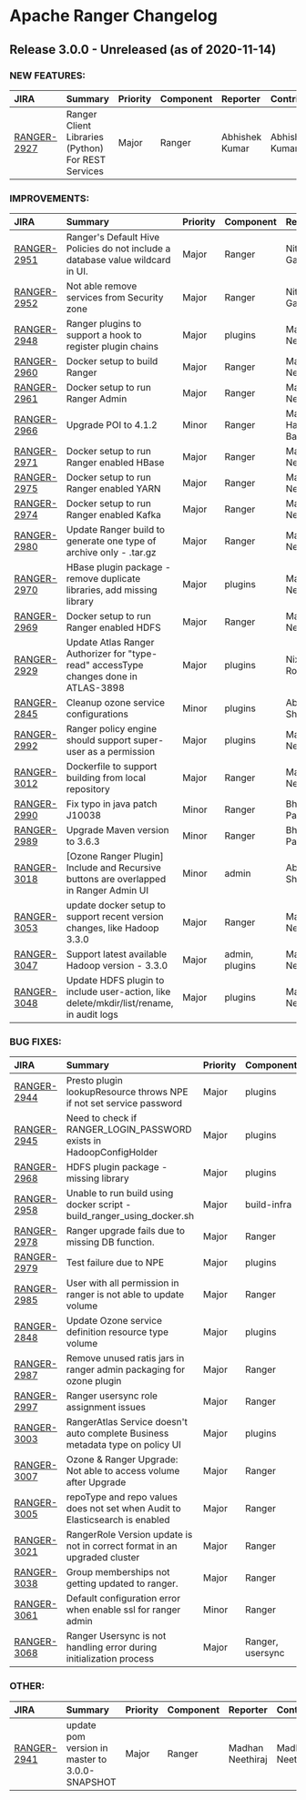
<!---
# Licensed to the Apache Software Foundation (ASF) under one
# or more contributor license agreements.  See the NOTICE file
# distributed with this work for additional information
# regarding copyright ownership.  The ASF licenses this file
# to you under the Apache License, Version 2.0 (the
# "License"); you may not use this file except in compliance
# with the License.  You may obtain a copy of the License at
#
#     http://www.apache.org/licenses/LICENSE-2.0
#
# Unless required by applicable law or agreed to in writing, software
# distributed under the License is distributed on an "AS IS" BASIS,
# WITHOUT WARRANTIES OR CONDITIONS OF ANY KIND, either express or implied.
# See the License for the specific language governing permissions and
# limitations under the License.
-->
# Apache Ranger Changelog

## Release 3.0.0 - Unreleased (as of 2020-11-14)



### NEW FEATURES:

| JIRA | Summary | Priority | Component | Reporter | Contributor |
|:---- |:---- | :--- |:---- |:---- |:---- |
| [RANGER-2927](https://issues.apache.org/jira/browse/RANGER-2927) | Ranger Client Libraries (Python) For REST Services |  Major | Ranger | Abhishek Kumar | Abhishek Kumar |


### IMPROVEMENTS:

| JIRA | Summary | Priority | Component | Reporter | Contributor |
|:---- |:---- | :--- |:---- |:---- |:---- |
| [RANGER-2951](https://issues.apache.org/jira/browse/RANGER-2951) | Ranger's Default Hive Policies  do not include a database value wildcard in UI. |  Major | Ranger | Nitin Galave | Nitin Galave |
| [RANGER-2952](https://issues.apache.org/jira/browse/RANGER-2952) | Not able remove services from Security zone |  Major | Ranger | Nitin Galave | Nitin Galave |
| [RANGER-2948](https://issues.apache.org/jira/browse/RANGER-2948) | Ranger plugins to support a hook to register plugin chains |  Major | plugins | Madhan Neethiraj | Abhay Kulkarni |
| [RANGER-2960](https://issues.apache.org/jira/browse/RANGER-2960) | Docker setup to build Ranger |  Major | Ranger | Madhan Neethiraj | Madhan Neethiraj |
| [RANGER-2961](https://issues.apache.org/jira/browse/RANGER-2961) | Docker setup to run Ranger Admin |  Major | Ranger | Madhan Neethiraj | Madhan Neethiraj |
| [RANGER-2966](https://issues.apache.org/jira/browse/RANGER-2966) | Upgrade POI to 4.1.2 |  Minor | Ranger | Mahesh Hanumant Bandal | Mahesh Hanumant Bandal |
| [RANGER-2971](https://issues.apache.org/jira/browse/RANGER-2971) | Docker setup to run Ranger enabled HBase |  Major | Ranger | Madhan Neethiraj | Madhan Neethiraj |
| [RANGER-2975](https://issues.apache.org/jira/browse/RANGER-2975) | Docker setup to run Ranger enabled YARN |  Major | Ranger | Madhan Neethiraj | Madhan Neethiraj |
| [RANGER-2974](https://issues.apache.org/jira/browse/RANGER-2974) | Docker setup to run Ranger enabled Kafka |  Major | Ranger | Madhan Neethiraj | Madhan Neethiraj |
| [RANGER-2980](https://issues.apache.org/jira/browse/RANGER-2980) | Update Ranger build to generate one type of archive only - .tar.gz |  Major | Ranger | Madhan Neethiraj | Madhan Neethiraj |
| [RANGER-2970](https://issues.apache.org/jira/browse/RANGER-2970) | HBase plugin package - remove duplicate libraries, add missing library |  Major | plugins | Madhan Neethiraj | Madhan Neethiraj |
| [RANGER-2969](https://issues.apache.org/jira/browse/RANGER-2969) | Docker setup to run Ranger enabled HDFS |  Major | Ranger | Madhan Neethiraj | Madhan Neethiraj |
| [RANGER-2929](https://issues.apache.org/jira/browse/RANGER-2929) | Update Atlas Ranger Authorizer for "type-read" accessType changes done in ATLAS-3898 |  Major | plugins | Nixon Rodrigues | Nixon Rodrigues |
| [RANGER-2845](https://issues.apache.org/jira/browse/RANGER-2845) | Cleanup ozone service configurations |  Minor | plugins | Abhishek Shukla | Sailaja Polavarapu |
| [RANGER-2992](https://issues.apache.org/jira/browse/RANGER-2992) | Ranger policy engine should support super-user as a permission |  Major | plugins | Madhan Neethiraj | Madhan Neethiraj |
| [RANGER-3012](https://issues.apache.org/jira/browse/RANGER-3012) | Dockerfile to support building from local repository |  Major | Ranger | Madhan Neethiraj | Madhan Neethiraj |
| [RANGER-2990](https://issues.apache.org/jira/browse/RANGER-2990) | Fix typo in java patch J10038 |  Minor | Ranger | Bhavik Patel | Bhavik Patel |
| [RANGER-2989](https://issues.apache.org/jira/browse/RANGER-2989) | Upgrade Maven version to 3.6.3 |  Minor | Ranger | Bhavik Patel | Bhavik Patel |
| [RANGER-3018](https://issues.apache.org/jira/browse/RANGER-3018) | [Ozone Ranger Plugin] Include and Recursive buttons are overlapped in Ranger Admin UI |  Minor | admin | Abhishek Shukla | Nitin Galave |
| [RANGER-3053](https://issues.apache.org/jira/browse/RANGER-3053) | update docker setup to support recent version changes, like Hadoop 3.3.0 |  Major | Ranger | Madhan Neethiraj | Madhan Neethiraj |
| [RANGER-3047](https://issues.apache.org/jira/browse/RANGER-3047) | Support latest available Hadoop version - 3.3.0 |  Major | admin, plugins | Madhan Neethiraj | Madhan Neethiraj |
| [RANGER-3048](https://issues.apache.org/jira/browse/RANGER-3048) | Update HDFS plugin to include user-action, like delete/mkdir/list/rename, in audit logs |  Major | plugins | Madhan Neethiraj | Ramesh Mani |


### BUG FIXES:

| JIRA | Summary | Priority | Component | Reporter | Contributor |
|:---- |:---- | :--- |:---- |:---- |:---- |
| [RANGER-2944](https://issues.apache.org/jira/browse/RANGER-2944) | Presto plugin lookupResource throws NPE if not set service password |  Major | plugins | Jiayi Liu | Jiayi Liu |
| [RANGER-2945](https://issues.apache.org/jira/browse/RANGER-2945) | Need to check if RANGER\_LOGIN\_PASSWORD exists in HadoopConfigHolder |  Major | plugins | Jiayi Liu | Jiayi Liu |
| [RANGER-2968](https://issues.apache.org/jira/browse/RANGER-2968) | HDFS plugin package - missing library |  Major | plugins | Madhan Neethiraj | Madhan Neethiraj |
| [RANGER-2958](https://issues.apache.org/jira/browse/RANGER-2958) | Unable to run build using docker script -  build\_ranger\_using\_docker.sh |  Major | build-infra | Selvamohan Neethiraj | Selvamohan Neethiraj |
| [RANGER-2978](https://issues.apache.org/jira/browse/RANGER-2978) | Ranger upgrade fails due to missing DB function. |  Major | Ranger | Dhaval B. SHAH | Dhaval B. SHAH |
| [RANGER-2979](https://issues.apache.org/jira/browse/RANGER-2979) | Test failure due to NPE |  Major | plugins | Madhan Neethiraj | Madhan Neethiraj |
| [RANGER-2985](https://issues.apache.org/jira/browse/RANGER-2985) | User with all permission in ranger is not able to update volume |  Major | Ranger | Abhishek Shukla | Sailaja Polavarapu |
| [RANGER-2848](https://issues.apache.org/jira/browse/RANGER-2848) | Update Ozone service definition resource type volume |  Major | plugins | Abhishek Shukla | Sailaja Polavarapu |
| [RANGER-2987](https://issues.apache.org/jira/browse/RANGER-2987) | Remove unused ratis jars in ranger admin packaging for ozone plugin |  Major | Ranger | Sailaja Polavarapu | Sailaja Polavarapu |
| [RANGER-2997](https://issues.apache.org/jira/browse/RANGER-2997) | Ranger usersync role assignment issues |  Major | Ranger | Csaba Koncz | Sailaja Polavarapu |
| [RANGER-3003](https://issues.apache.org/jira/browse/RANGER-3003) | RangerAtlas Service doesn't auto complete Business metadata type on policy UI |  Major | plugins | Nixon Rodrigues | Nixon Rodrigues |
| [RANGER-3007](https://issues.apache.org/jira/browse/RANGER-3007) | Ozone & Ranger Upgrade: Not able to access volume after Upgrade |  Major | Ranger | Nilotpal Nandi | Sailaja Polavarapu |
| [RANGER-3005](https://issues.apache.org/jira/browse/RANGER-3005) | repoType and repo values does not set when Audit to Elasticsearch is enabled |  Major | Ranger | Bhavik Patel | Bhavik Patel |
| [RANGER-3021](https://issues.apache.org/jira/browse/RANGER-3021) | RangerRole Version update is not in correct format in an upgraded cluster |  Major | Ranger | Ramesh Mani | Ramesh Mani |
| [RANGER-3038](https://issues.apache.org/jira/browse/RANGER-3038) | Group memberships not getting updated to ranger. |  Major | Ranger | Harshal Chavan | Sailaja Polavarapu |
| [RANGER-3061](https://issues.apache.org/jira/browse/RANGER-3061) | Default configuration error when enable ssl for ranger admin |  Minor | Ranger | gaozhan ding | gaozhan ding |
| [RANGER-3068](https://issues.apache.org/jira/browse/RANGER-3068) | Ranger Usersync is not handling error during initialization process |  Major | Ranger, usersync | Sailaja Polavarapu | Sailaja Polavarapu |


### OTHER:

| JIRA | Summary | Priority | Component | Reporter | Contributor |
|:---- |:---- | :--- |:---- |:---- |:---- |
| [RANGER-2941](https://issues.apache.org/jira/browse/RANGER-2941) | update pom version in master to 3.0.0-SNAPSHOT |  Major | Ranger | Madhan Neethiraj | Madhan Neethiraj |


